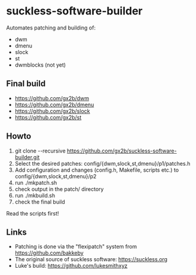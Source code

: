 # suckless-software-builder
Automates patching and building of:
  - dwm
  - dmenu
  - slock
  - st
  - dwmblocks (not yet)

## Final build
 - https://github.com/gx2b/dwm
 - https://github.com/gx2b/dmenu
 - https://github.com/gx2b/slock
 - https://github.com/gx2b/st

## Howto
1. git clone --recursive https://github.com/gx2b/suckless-software-builder.git
2. Select the desired patches: config/{dwm,slock,st,dmenu}/p1/patches.h 
3. Add configuration and changes (config.h, Makefile, scripts etc.) to config/{dwm,slock,st,dmenu}/p2
4. run ./mkpatch.sh
5. check output in the patch/ directory
5. run ./mkbuild.sh
6. check the final build

Read the scripts first!

## Links
- Patching is done via the "flexipatch" system from https://github.com/bakkeby
- The original source of suckless software: https://suckless.org
- Luke's build: https://github.com/lukesmithxyz
